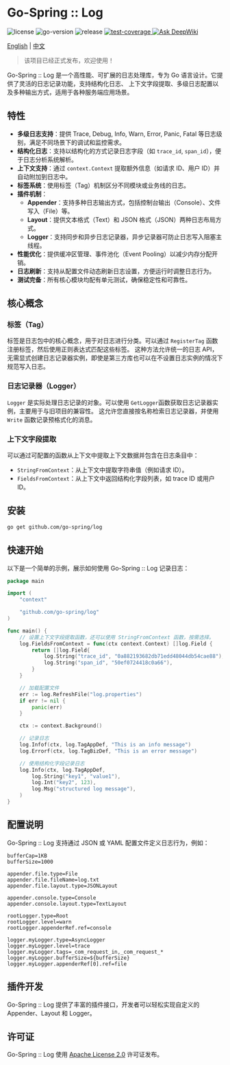 # Go-Spring :: Log

<div>
   <img src="https://img.shields.io/github/license/go-spring/log" alt="license"/>
   <img src="https://img.shields.io/github/go-mod/go-version/go-spring/log" alt="go-version"/>
   <img src="https://img.shields.io/github/v/release/go-spring/log?include_prereleases" alt="release"/>
   <a href="https://codecov.io/gh/go-spring/log" > 
      <img src="https://codecov.io/gh/go-spring/log/graph/badge.svg?token=QBCHVEK97Q" alt="test-coverage"/> 
   </a>
   <a href="https://deepwiki.com/go-spring/log"><img src="https://deepwiki.com/badge.svg" alt="Ask DeepWiki"></a>
</div>

[English](README.md) | [中文](README_CN.md)

> 该项目已经正式发布，欢迎使用！

Go-Spring :: Log 是一个高性能、可扩展的日志处理库，专为 Go 语言设计。它提供了灵活的日志记录功能，支持结构化日志、
上下文字段提取、多级日志配置以及多种输出方式，适用于各种服务端应用场景。

## 特性

- **多级日志支持**：提供 Trace, Debug, Info, Warn, Error, Panic, Fatal 等日志级别，满足不同场景下的调试和监控需求。
- **结构化日志**：支持以结构化的方式记录日志字段（如 `trace_id`, `span_id`），便于日志分析系统解析。
- **上下文支持**：通过 `context.Context` 提取额外信息（如请求 ID、用户 ID）并自动附加到日志中。
- **标签系统**：使用标签（Tag）机制区分不同模块或业务线的日志。
- **插件机制**：
  - **Appender**：支持多种日志输出方式，包括控制台输出（Console）、文件写入（File）等。
  - **Layout**：提供文本格式（Text）和 JSON 格式（JSON）两种日志布局方式。
  - **Logger**：支持同步和异步日志记录器，异步记录器可防止日志写入阻塞主线程。
- **性能优化**：提供缓冲区管理、事件池化（Event Pooling）以减少内存分配开销。
- **日志刷新**：支持从配置文件动态刷新日志设置，方便运行时调整日志行为。
- **测试完备**：所有核心模块均配有单元测试，确保稳定性和可靠性。

## 核心概念

### 标签（Tag）

标签是日志包中的核心概念，用于对日志进行分类。可以通过 `RegisterTag` 函数注册标签，然后使用正则表达式匹配这些标签。
这种方法允许统一的日志 API，无需显式创建日志记录器实例，即使是第三方库也可以在不设置日志实例的情况下规范写入日志。

### 日志记录器（Logger）

`Logger` 是实际处理日志记录的对象。可以使用 `GetLogger`函数获取日志记录器实例，主要用于与旧项目的兼容性。
这允许您直接按名称检索日志记录器，并使用 `Write` 函数记录预格式化的消息。

### 上下文字段提取

可以通过可配置的函数从上下文中提取上下文数据并包含在日志条目中：

- `StringFromContext`：从上下文中提取字符串值（例如请求 ID）。
- `FieldsFromContext`：从上下文中返回结构化字段列表，如 trace ID 或用户 ID。

## 安装

```bash
go get github.com/go-spring/log
```

## 快速开始

以下是一个简单的示例，展示如何使用 Go-Spring :: Log 记录日志：

```go
package main

import (
	"context"

	"github.com/go-spring/log"
)

func main() {
	// 设置上下文字段提取函数，还可以使用 StringFromContext 函数，按需选择。
	log.FieldsFromContext = func(ctx context.Context) []log.Field {
		return []log.Field{
			log.String("trace_id", "0a882193682db71edd48044db54cae88"),
			log.String("span_id", "50ef0724418c0a66"),
		}
	}

	// 加载配置文件
	err := log.RefreshFile("log.properties")
	if err != nil {
		panic(err)
	}

	ctx := context.Background()

	// 记录日志
	log.Infof(ctx, log.TagAppDef, "This is an info message")
	log.Errorf(ctx, log.TagBizDef, "This is an error message")

    // 使用结构化字段记录日志
    log.Info(ctx, log.TagAppDef,
        log.String("key1", "value1"),
        log.Int("key2", 123),
        log.Msg("structured log message"),
    )
}
```

## 配置说明

Go-Spring :: Log 支持通过 JSON 或 YAML 配置文件定义日志行为，例如：

```properties
bufferCap=1KB
bufferSize=1000

appender.file.type=File
appender.file.fileName=log.txt
appender.file.layout.type=JSONLayout

appender.console.type=Console
appender.console.layout.type=TextLayout

rootLogger.type=Root
rootLogger.level=warn
rootLogger.appenderRef.ref=console

logger.myLogger.type=AsyncLogger
logger.myLogger.level=trace
logger.myLogger.tags=_com_request_in,_com_request_*
logger.myLogger.bufferSize=${bufferSize}
logger.myLogger.appenderRef[0].ref=file
```

## 插件开发

Go-Spring :: Log 提供了丰富的插件接口，开发者可以轻松实现自定义的 Appender、Layout 和 Logger。

## 许可证

Go-Spring :: Log 使用 [Apache License 2.0](https://www.apache.org/licenses/LICENSE-2.0) 许可证发布。
